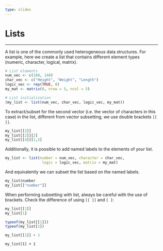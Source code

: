 ```yaml
---
type: slides
---
```


# Lists

---

A list is one of the commonly used heterogeneous data structures. For example, here we create a list that contains different element types (numeric, character, logical, matrix).

```r
# List elements
num_vec <- c(188, 140)
char_vec <- c("Height", "Weight", "Length")
logic_vec <- rep(TRUE, 8)
my_mat <- matrix(0, nrow = 5, ncol = 5)

# List initialization 
(my_list <- list(num_vec, char_vec, logic_vec, my_mat))
```

To extract/subset for the second vector (i.e. the vector of characters in this case) in the list, different from vector subsetting, we use double brackets `[[ ]]`.

```r
my_list[[2]]
my_list[[2]][2]
my_list[[4]][1,5]
```

Additionally, it is possible to add named labels to the elements of your list.

```r
my_list <- list(number = num_vec, character = char_vec, 
                 logic = logic_vec, matrix = my_mat)
```

And equivalently we can subset the list based on the named labels.

```r
my_list$number
my_list[["number"]]
```

When performing subsetting with list, always be careful with the use of brackets. Check the difference of using `[[ ]]` and `[ ]`:

```r
my_list[[1]]  
my_list[1]    

typeof(my_list[[1]])
typeof(my_list[1])

my_list[[1]] + 1
```

```{r, eval=FALSE}
my_list[1] + 1
```
